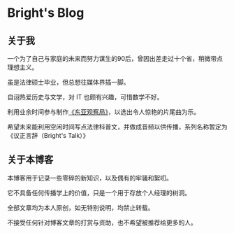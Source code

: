 # Bright's Blog

## 关于我

一个为了自己与家庭的未来而努力谋生的90后，曾因出差走过十个省，稍微带点理想主义。

虽是法律硕士毕业，但总想往媒体界插一脚。

自诩热爱历史与文学，对 IT 也颇有兴趣，可惜数学不好。

利用业余时间参与制作[《东亚观察局》](https://podcasts.apple.com/us/podcast/%E4%B8%9C%E4%BA%9A%E8%A7%82%E5%AF%9F%E5%B1%80/id1508293790)，以选出令人惊艳的片尾曲为乐。

希望未来能利用空闲时间写点法律科普文，并做成音频以供传播，系列名称暂定为《议正言辞（Bright's Talk）》

## 关于本博客

本博客用于记录一些零碎的新知识，以及偶有的牢骚和絮叨。

它不具备任何传播学上的价值，只是一个用于存放个人经理的树洞。

全部文章均为本人原创，如无特别说明，均禁止转载。

不接受任何针对博客文章的打赏与资助，也不希望被推荐给更多的人。